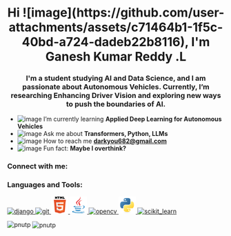 <h1 align="center">Hi ![image](https://github.com/user-attachments/assets/c71464b1-1f5c-40bd-a724-dadeb22b8116), I'm Ganesh Kumar Reddy .L</h1>
<h3 align="center">I'm a student studying AI and Data Science, and I am passionate about Autonomous Vehicles. Currently, I’m researching Enhancing Driver Vision and exploring new ways to push the boundaries of AI.</h3>

-  ![image](https://github.com/user-attachments/assets/a9eb5bf9-ebea-495d-87ba-b4f1596a55d7) I’m currently learning **Applied Deep Learning for Autonomous Vehicles**
-  ![image](https://github.com/user-attachments/assets/cf2ee355-394c-49db-8cfa-770d26cafb99) Ask me about **Transformers, Python, LLMs**
-  ![image](https://github.com/user-attachments/assets/53935b4b-6548-492e-83ed-37818e9dd6c9) How to reach me **darkyou682@gmail.com**
-  ![image](https://github.com/user-attachments/assets/0fa7175d-633c-4ff8-af98-6b4e892e9fcc) Fun fact: **Maybe I overthink?**

<h3 align="left">Connect with me:</h3>
<p align="left"></p>

<h3 align="left">Languages and Tools:</h3>
<p align="left">
  <a href="https://www.djangoproject.com/" target="_blank" rel="noreferrer"> <img src="https://cdn.worldvectorlogo.com/logos/django.svg" alt="django" width="40" height="40"/> </a>
  <a href="https://git-scm.com/" target="_blank" rel="noreferrer"> <img src="https://www.vectorlogo.zone/logos/git-scm/git-scm-icon.svg" alt="git" width="40" height="40"/> </a>
  <a href="https://www.w3.org/html/" target="_blank" rel="noreferrer"> <img src="https://raw.githubusercontent.com/devicons/devicon/master/icons/html5/html5-original-wordmark.svg" alt="html5" width="40" height="40"/> </a>
  <a href="https://www.java.com" target="_blank" rel="noreferrer"> <img src="https://raw.githubusercontent.com/devicons/devicon/master/icons/java/java-original.svg" alt="java" width="40" height="40"/> </a>
  <a href="https://opencv.org/" target="_blank" rel="noreferrer"> <img src="https://www.vectorlogo.zone/logos/opencv/opencv-icon.svg" alt="opencv" width="40" height="40"/> </a>
  <a href="https://www.python.org" target="_blank" rel="noreferrer"> <img src="https://raw.githubusercontent.com/devicons/devicon/master/icons/python/python-original.svg" alt="python" width="40" height="40"/> </a>
  <a href="https://scikit-learn.org/" target="_blank" rel="noreferrer"> <img src="https://upload.wikimedia.org/wikipedia/commons/0/05/Scikit_learn_logo_small.svg" alt="scikit_learn" width="40" height="40"/> </a>
</p>

<p><img align="left" src="https://github-readme-stats.vercel.app/api/top-langs?username=pnutp&show_icons=true&locale=en&layout=compact" alt="pnutp" /></p>
<p>&nbsp;<img align="center" src="https://github-readme-stats.vercel.app/api?username=pnutp&show_icons=true&locale=en" alt="pnutp" /></p>
